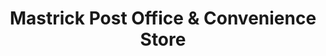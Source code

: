 ---
title: "Mastrick Post Office & Convenience Store"
url: /aberdeen/mastrick-post-office-und-convenience-store/
shop: Lebensmittel
---